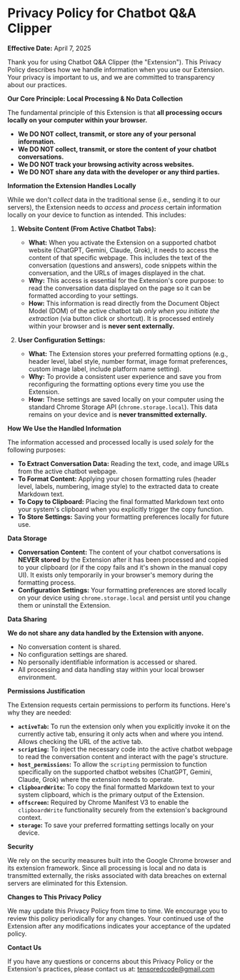 # Privacy Policy for Chatbot Q&A Clipper

**Effective Date:** April 7, 2025

Thank you for using Chatbot Q&A Clipper (the "Extension"). This Privacy Policy describes how we handle information when you use our Extension. Your privacy is important to us, and we are committed to transparency about our practices.

**Our Core Principle: Local Processing & No Data Collection**

The fundamental principle of this Extension is that **all processing occurs locally on your computer within your browser.**

*   **We DO NOT collect, transmit, or store any of your personal information.**
*   **We DO NOT collect, transmit, or store the content of your chatbot conversations.**
*   **We DO NOT track your browsing activity across websites.**
*   **We DO NOT share any data with the developer or any third parties.**

**Information the Extension Handles Locally**

While we don't *collect* data in the traditional sense (i.e., sending it to our servers), the Extension needs to *access* and *process* certain information locally on your device to function as intended. This includes:

1.  **Website Content (From Active Chatbot Tabs):**
    *   **What:** When you activate the Extension on a supported chatbot website (ChatGPT, Gemini, Claude, Grok), it needs to access the content of that specific webpage. This includes the text of the conversation (questions and answers), code snippets within the conversation, and the URLs of images displayed in the chat.
    *   **Why:** This access is essential for the Extension's core purpose: to read the conversation data displayed on the page so it can be formatted according to your settings.
    *   **How:** This information is read directly from the Document Object Model (DOM) of the active chatbot tab *only when you initiate the extraction* (via button click or shortcut). It is processed entirely within your browser and is **never sent externally.**

2.  **User Configuration Settings:**
    *   **What:** The Extension stores your preferred formatting options (e.g., header level, label style, number format, image format preferences, custom image label, include platform name setting).
    *   **Why:** To provide a consistent user experience and save you from reconfiguring the formatting options every time you use the Extension.
    *   **How:** These settings are saved locally on your computer using the standard Chrome Storage API (`chrome.storage.local`). This data remains on your device and is **never transmitted externally.**

**How We Use the Handled Information**

The information accessed and processed locally is used *solely* for the following purposes:

*   **To Extract Conversation Data:** Reading the text, code, and image URLs from the active chatbot webpage.
*   **To Format Content:** Applying your chosen formatting rules (header level, labels, numbering, image style) to the extracted data to create Markdown text.
*   **To Copy to Clipboard:** Placing the final formatted Markdown text onto your system's clipboard when you explicitly trigger the copy function.
*   **To Store Settings:** Saving your formatting preferences locally for future use.

**Data Storage**

*   **Conversation Content:** The content of your chatbot conversations is **NEVER stored** by the Extension after it has been processed and copied to your clipboard (or if the copy fails and it's shown in the manual copy UI). It exists only temporarily in your browser's memory during the formatting process.
*   **Configuration Settings:** Your formatting preferences are stored locally on your device using `chrome.storage.local` and persist until you change them or uninstall the Extension.

**Data Sharing**

**We do not share any data handled by the Extension with anyone.**

*   No conversation content is shared.
*   No configuration settings are shared.
*   No personally identifiable information is accessed or shared.
*   All processing and data handling stay within your local browser environment.

**Permissions Justification**

The Extension requests certain permissions to perform its functions. Here's why they are needed:

*   **`activeTab`:** To run the extension only when you explicitly invoke it on the currently active tab, ensuring it only acts when and where you intend. Allows checking the URL of the active tab.
*   **`scripting`:** To inject the necessary code into the active chatbot webpage to read the conversation content and interact with the page's structure.
*   **`host_permissions`:** To allow the `scripting` permission to function specifically on the supported chatbot websites (ChatGPT, Gemini, Claude, Grok) where the extension needs to operate.
*   **`clipboardWrite`:** To copy the final formatted Markdown text to your system clipboard, which is the primary output of the Extension.
*   **`offscreen`:** Required by Chrome Manifest V3 to enable the `clipboardWrite` functionality securely from the extension's background context.
*   **`storage`:** To save your preferred formatting settings locally on your device.

**Security**

We rely on the security measures built into the Google Chrome browser and its extension framework. Since all processing is local and no data is transmitted externally, the risks associated with data breaches on external servers are eliminated for this Extension.

**Changes to This Privacy Policy**

We may update this Privacy Policy from time to time. We encourage you to review this policy periodically for any changes. Your continued use of the Extension after any modifications indicates your acceptance of the updated policy.

**Contact Us**

If you have any questions or concerns about this Privacy Policy or the Extension's practices, please contact us at: tensoredcode@gmail.com
